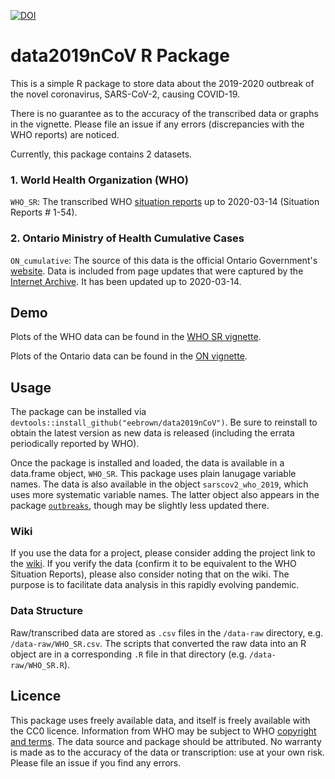 [![DOI](https://zenodo.org/badge/237660917.svg)](https://zenodo.org/badge/latestdoi/237660917)

# data2019nCoV R Package

This is a simple R package to store data about the 2019-2020 outbreak of the novel coronavirus, SARS-CoV-2, causing COVID-19.

There is no guarantee as to the accuracy of the transcribed data or graphs in the vignette. Please file an issue if any errors (discrepancies with the WHO reports) are noticed.

Currently, this package contains 2 datasets. 

### 1. World Health Organization (WHO)

`WHO_SR`: The transcribed WHO [situation reports](https://www.who.int/emergencies/diseases/novel-coronavirus-2019/situation-reports) up to 2020-03-14 (Situation Reports # 1-54).

### 2. Ontario Ministry of Health Cumulative Cases

`ON_cumulative`: The source of this data is the official Ontario Government's [website](https://www.ontario.ca/page/2019-novel-coronavirus). Data is included from page updates that were captured by the [Internet Archive](https://web.archive.org/web/*/https://www.ontario.ca/page/2019-novel-coronavirus). It has been updated up to 2020-03-14.

## Demo

Plots of the WHO data can be found in the [WHO SR vignette](https://htmlpreview.github.io/?https://github.com/eebrown/data2019nCoV/blob/master/doc/WHO_SR.html). 

Plots of the Ontario data can be found in the [ON vignette](https://htmlpreview.github.io/?https://github.com/eebrown/data2019nCoV/blob/master/doc/ON_cumulative.html).

## Usage

The package can be installed via `devtools::install_github("eebrown/data2019nCoV")`. Be sure to reinstall to obtain the latest version as new data is released (including the errata periodically reported by WHO).

Once the package is installed and loaded, the data is available in a data.frame object, `WHO_SR`. This package uses plain lanugage variable names. The data is also available in the object `sarscov2_who_2019`, which uses more systematic variable names. The latter object also appears in the package [`outbreaks`](https://github.com/reconhub/outbreaks), though may be slightly less updated there.

### Wiki

If you use the data for a project, please consider adding the project link to the [wiki](https://github.com/eebrown/data2019nCoV/wiki). If you verify the data (confirm it to be equivalent to the WHO Situation Reports), please also consider noting that on the wiki. The purpose is to facilitate data analysis in this rapidly evolving pandemic. 

### Data Structure

Raw/transcribed data are stored as `.csv` files in the `/data-raw` directory, e.g. `/data-raw/WHO_SR.csv`. The scripts that converted the raw data into an R object are in a corresponding `.R` file in that directory (e.g. `/data-raw/WHO_SR.R`).

## Licence

This package uses freely available data, and itself is freely available with the CC0 licence. Information from WHO may be subject to WHO [copyright and terms](https://www.who.int/publishing/copyright/en/). The data source and package should be attributed. No warranty is made as to the accuracy of the data or transcription: use at your own risk. Please file an issue if you find any errors. 